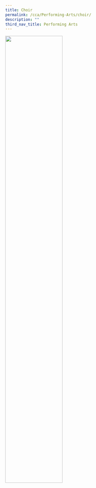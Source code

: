```yaml
---
title: Choir
permalink: /cca/Performing-Arts/choir/
description: ""
third_nav_title: Performing Arts
---
```

<img src="/images/xxx.png" style="width:60%">